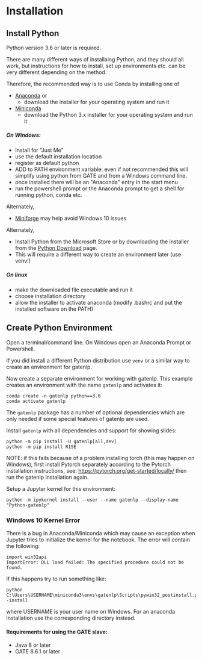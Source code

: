 # Installation


##  Install Python 

Python version 3.6 or later is required.

There are many different ways of installaing Python, and they should all work, but instructions for how to install, set up environments etc. can be very different depending on the method. 

Therefore, the recommended way is to use Conda by  installing  one of 

* [Anaconda](https://www.anaconda.com/products/individual) or
    * download the installer for your operating system and run it
* [Miniconda](https://docs.conda.io/en/latest/miniconda.html) 
    * download the Python 3.x installer for your operating system and run it

##### On Windows: 

* Install for "Just Me"
* use the default installation location
* register as default python 
* ADD to PATH environment variable: even if not recommended this will simplify using python from GATE and from a Windows command line.
* once installed there will be an "Anaconda" entry in the start menu
* run the powershell prompt or the Anaconda prompt to get a shell for running python, conda etc.

Alternately, 

* [Miniforge](https://github.com/conda-forge/miniforge) may help avoid Windows 10 issues

Alternately,

* Install Python from the Microsoft Store or by downloading the installer from the [Python Download](https://www.python.org/downloads/) page. 
* This will require a different way to create an environment later (use venv!)

##### On linux 

* make the downloaded file executable and run it
* choose installation directory
* allow the installer to activate anaconda (modify .bashrc and put the installed software on the PATH)

## Create Python Environment

Open a terminal/command line. On Windows open an Anaconda Prompt or Powershell. 

If you did install a different Python distribution use `venv` or a similar way to create an environment for gatenlp.

Now create a separate environment for working with gatenlp. This example
creates an environment with the name `gatenlp` and activates it:

```
conda create -n gatenlp python==3.8
conda activate gatenlp
```

The `gatenlp` package has a number of optional dependencies which are only needed if some special features of gatenlp are used.

Install `gatenlp` with all dependencies and support for showing slides: 

```
python -m pip install -U gatenlp[all,dev] 
python -m pip install RISE
```

NOTE: if this fails because of a problem installing torch (this may happen on Windows), 
first install Pytorch separately according to 
the Pytorch installation instructions, see: https://pytorch.org/get-started/locally/
then run the gatenlp installation again. 

Setup a Jupyter kernel for this environment:

```
python -m ipykernel install --user --name gatenlp --display-name "Python-gatenlp"
```

### Windows 10 Kernel Error

There is a bug in Anaconda/Miniconda which may cause an exception when Jupyter tries to initialize the kernel for the notebook. The error will contain the following:

```
import win32api
ImportError: DLL load failed: The specified procedure could not be found.
```

If this happens try to run something like: 
```
python C:\Users\USERNAME\miniconda3\envs\gatenlp\Scripts\pywin32_postinstall.py -install
```

where USERNAME is your user name on Windows.  For an anaconda installation use the corresponding directory instead. 


#### Requirements for using the GATE slave:

* Java 8 or later
* GATE 8.6.1 or later
